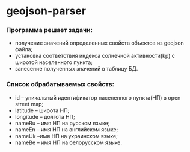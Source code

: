 # geojson-parser
### Программа решает задачи:
* получение значений определенных свойств объектов из geojson файла;
* установка соответствия индекса солнечной активности(kp) с широтой населенного пункта;
* занесение полученных значений в таблицу БД.

### Список обрабатываемых свойств:
* id – уникальный идентификатор населенного пункта(НП) в open street map;
* latitude – широта НП;
* longitude – долгота НП;
* nameRu – имя НП на русском языке;
* nameEn – имя НП на английском языке;
* nameUk –имя НП на украинском языке;
* nameBe – имя НП на белорусском языке.


